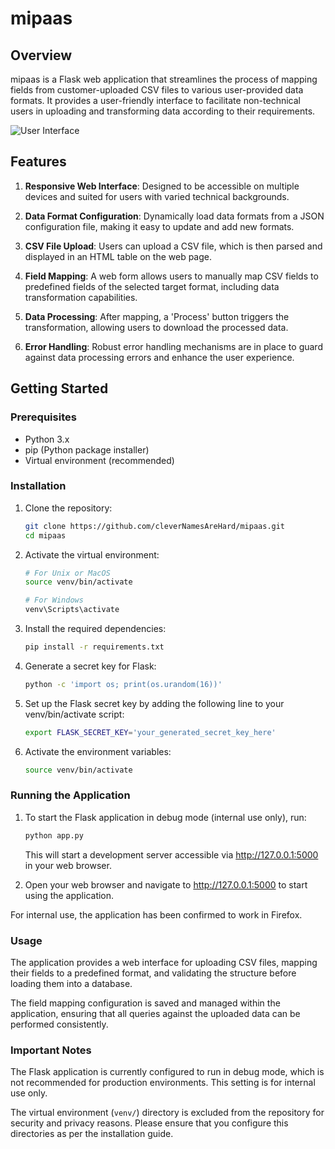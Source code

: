 # mipaas

## Overview

mipaas is a Flask web application that streamlines the process of mapping fields from customer-uploaded CSV files to various user-provided data formats. It provides a user-friendly interface to facilitate non-technical users in uploading and transforming data according to their requirements.

![User Interface](https://i.imgur.com/itYdXdr.png)

## Features

1. **Responsive Web Interface**: Designed to be accessible on multiple devices and suited for users with varied technical backgrounds.

2. **Data Format Configuration**: Dynamically load data formats from a JSON configuration file, making it easy to update and add new formats.

3. **CSV File Upload**: Users can upload a CSV file, which is then parsed and displayed in an HTML table on the web page.

4. **Field Mapping**: A web form allows users to manually map CSV fields to predefined fields of the selected target format, including data transformation capabilities.

5. **Data Processing**: After mapping, a 'Process' button triggers the transformation, allowing users to download the processed data.

6. **Error Handling**: Robust error handling mechanisms are in place to guard against data processing errors and enhance the user experience.

## Getting Started

### Prerequisites

- Python 3.x
- pip (Python package installer)
- Virtual environment (recommended)

### Installation

1. Clone the repository:
   ```bash
   git clone https://github.com/cleverNamesAreHard/mipaas.git
   cd mipaas
   ```

2. Activate the virtual environment:
	```bash
	# For Unix or MacOS
	source venv/bin/activate

	# For Windows
	venv\Scripts\activate
	```

3. Install the required dependencies:
	```bash
	pip install -r requirements.txt
	```

4. Generate a secret key for Flask:
	```bash
	python -c 'import os; print(os.urandom(16))' 
	```

5. Set up the Flask secret key by adding the following line to your venv/bin/activate script:
	```bash
	export FLASK_SECRET_KEY='your_generated_secret_key_here'
	```

6. Activate the environment variables:
	```bash
	source venv/bin/activate
	```

### Running the Application

1. To start the Flask application in debug mode (internal use only), run:
	```bash
	python app.py
	```
	This will start a development server accessible via http://127.0.0.1:5000 in your web browser.

2. Open your web browser and navigate to http://127.0.0.1:5000 to start using the application.

For internal use, the application has been confirmed to work in Firefox.

### Usage

The application provides a web interface for uploading CSV files, mapping their fields to a predefined format, and validating the structure before loading them into a database.

The field mapping configuration is saved and managed within the application, ensuring that all queries against the uploaded data can be performed consistently.

### Important Notes

The Flask application is currently configured to run in debug mode, which is not recommended for production environments. This setting is for internal use only.

The virtual environment (`venv/`) directory is excluded from the repository for security and privacy reasons. Please ensure that you configure this directories as per the installation guide.
